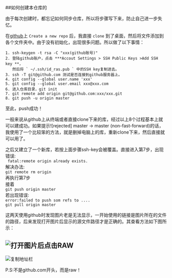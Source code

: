 ##如何创建本仓库的  

由于每次创建时，都忘记如何同步仓库，所以将步骤写下来，防止自己进一步失忆。  


在[github](https://www.github.com)上 `Create a new repo` 后，我直接 `clone` 到了桌面，然后将文件添加到各个文件夹中。由于没有初始化，出现很多问题。所以做了以下事情：  

	1. ssh-keygen -t rsa -C "xxx(github账号)"
	2. 登陆github账户，点击 ***Accout Settings > SSH Public Keys >Add SSH key **，
	   然后将 ` ~/.ssh/id_ras.pub ` 中的SSH key复制进去。
	3. ssh -T git@github.com 测试是否连接到github服务器上。
	4. git config --global user.name 'xxx'
	5. git config --global user.email xxx@xxx.com
	6. 进入仓库目录，git init
	7. git remote add origin git@github.com:xxx/xxx.git
	8. git push -u origin master 

至此，push成功！

一般来说从github上从终端或者直接clone下来的库，经过以上8个过程基本上就可以建成功。如果提示![rejected]	master -> master (non-fast-forward)的话，我使用了一个比较笨的方法，就是删掉电脑上的库，重新clone下来，然后直接就可以用了。  

之后又建立了一个新库，若按上面步骤ssh-key会被覆盖。直接进入第7步，出现错误:  
` fatal:remote origin already exists.`    
解决办法:  
` git remote rm origin `  
再执行第7步  
接着  
` git push origin master `  
若出现错误:  
` error:failed to push som refs to .... `  
` git pull origin master `  


这两天使用github时发现图片老是无法显示，一开始使用的链接是图片所在的文件的路径，后来发现打开图片后显示的源文件路径才是正确的。其查看方法如下图所示： 

![打开图片后点击RAW](https://raw.github.com/yokay/Images/master/github-showpic01.png "打开图片后点击RAW")
------
![复制地址栏](https://raw.github.com/yokay/Images/master/github-showpic02.png "复制地址栏")  

P.S:不是github.com开头，而是raw！  